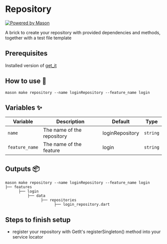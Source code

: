 # Repository

[![Powered by Mason](https://img.shields.io/endpoint?url=https%3A%2F%2Ftinyurl.com%2Fmason-badge)](https://github.com/felangel/mason)

A brick to create your repository with provided dependencies and methods,
together with a test file template

## Prerequisites

Installed version of [get_it](https://pub.dev/packages/get_it)

## How to use 🚀

```
mason make repository --name loginRepository --feature_name login
```

## Variables ✨

| Variable       | Description                | Default         | Type     |
| -------------- | -------------------------- | --------------- | -------- |
| `name`         | The name of the repository | loginRepository | `string` |
| `feature_name` | The name of the feature    | login           | `string` |

## Outputs 📦

```
mason make repository --name loginRepository --feature_name login
├── features
      ├── login
          ├── data
                ├── repositories
                      ├── login_repository.dart
```

## Steps to finish setup

- register your repository with GetIt's registerSingleton() method into your
  service locator
